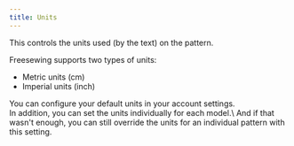 ```yaml
---
title: Units
---
```


This controls the units used (by the text) on the pattern.

Freesewing supports two types of units:

- Metric units (cm)
- Imperial units (inch)

You can configure your default units in your account settings.\
In addition, you can set the units individually for each model.\ And if that wasn't enough, you can still override the units for an individual pattern with this setting.

